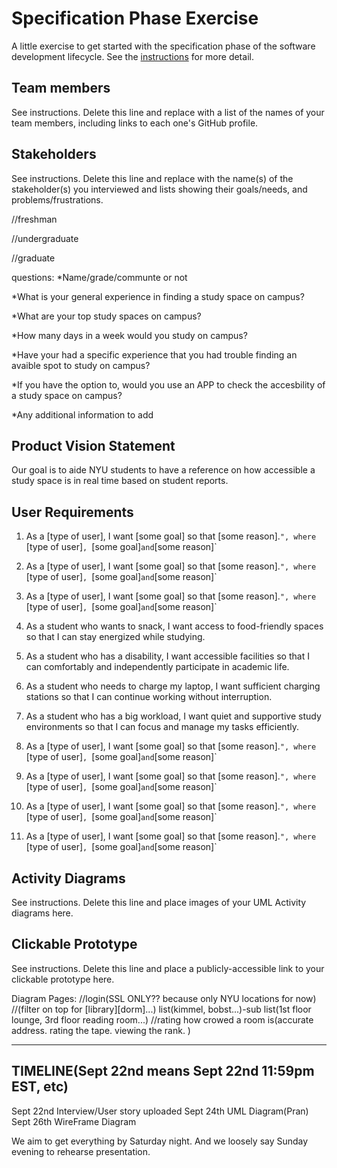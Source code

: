 # Specification Phase Exercise

A little exercise to get started with the specification phase of the software development lifecycle. See the [instructions](instructions.md) for more detail.

## Team members

See instructions. Delete this line and replace with a list of the names of your team members, including links to each one's GitHub profile.

## Stakeholders

See instructions. Delete this line and replace with the name(s) of the stakeholder(s) you interviewed and lists showing their goals/needs, and problems/frustrations.

//freshman

//undergraduate

//graduate 

questions: 
*Name/grade/communte or not

*What is your general experience in finding a study space on campus?

*What are your top study spaces on campus?

*How many days in a week would you study on campus?

*Have your had a specific experience that you had trouble finding an avaible spot to study on campus?

*If you have the option to, would you use an APP to check the accesbility of a study space on campus?

*Any additional information to add


## Product Vision Statement
Our goal is to aide NYU students to have a reference on how accessible a study space is in real time based on student reports. 

## User Requirements

1) As a [type of user], I want [some goal] so that [some reason].`", where `[type of user]`, `[some goal]` and `[some reason]`

2) As a [type of user], I want [some goal] so that [some reason].`", where `[type of user]`, `[some goal]` and `[some reason]`

3) As a [type of user], I want [some goal] so that [some reason].`", where `[type of user]`, `[some goal]` and `[some reason]`

4) As a student who wants to snack, I want access to food-friendly spaces so that I can stay energized while studying.

5) As a student who has a disability, I want accessible facilities so that I can comfortably and independently participate in academic life.

6) As a student who needs to charge my laptop, I want sufficient charging stations so that I can continue working without interruption.

7) As a student who has a big workload, I want quiet and supportive study environments so that I can focus and manage my tasks efficiently.

8) As a [type of user], I want [some goal] so that [some reason].`", where `[type of user]`, `[some goal]` and `[some reason]`

9) As a [type of user], I want [some goal] so that [some reason].`", where `[type of user]`, `[some goal]` and `[some reason]`

10) As a [type of user], I want [some goal] so that [some reason].`", where `[type of user]`, `[some goal]` and `[some reason]`

11) As a [type of user], I want [some goal] so that [some reason].`", where `[type of user]`, `[some goal]` and `[some reason]`




## Activity Diagrams

See instructions. Delete this line and place images of your UML Activity diagrams here.

## Clickable Prototype

See instructions. Delete this line and place a publicly-accessible link to your clickable prototype here.

Diagram Pages:
//login(SSL ONLY?? because only NYU locations for now)
//(filter on top for [library][dorm]...) list(kimmel, bobst...)-sub list(1st floor lounge, 3rd floor reading room...)
//rating how crowed a room is(accurate address. rating the tape. viewing the rank. )

----------------------------------------------------------------
## TIMELINE(Sept 22nd means Sept 22nd 11:59pm EST, etc)
Sept 22nd Interview/User story uploaded
Sept 24th UML Diagram(Pran)
Sept 26th WireFrame Diagram 

We aim to get everything by Saturday night. 
And we loosely say Sunday evening to rehearse presentation. 

